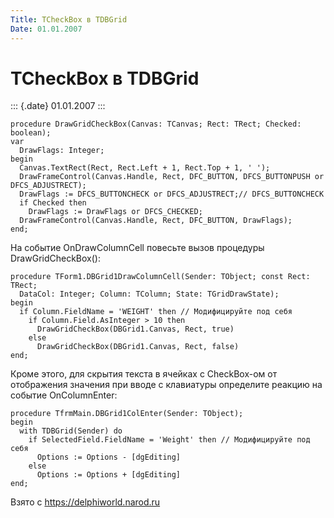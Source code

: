 ```yaml
---
Title: TCheckBox в TDBGrid
Date: 01.01.2007
---
```



TCheckBox в TDBGrid
===================

::: {.date}
01.01.2007
:::

    procedure DrawGridCheckBox(Canvas: TCanvas; Rect: TRect; Checked: boolean);
    var
      DrawFlags: Integer;
    begin
      Canvas.TextRect(Rect, Rect.Left + 1, Rect.Top + 1, ' ');
      DrawFrameControl(Canvas.Handle, Rect, DFC_BUTTON, DFCS_BUTTONPUSH or DFCS_ADJUSTRECT);
      DrawFlags := DFCS_BUTTONCHECK or DFCS_ADJUSTRECT;// DFCS_BUTTONCHECK
      if Checked then
        DrawFlags := DrawFlags or DFCS_CHECKED;
      DrawFrameControl(Canvas.Handle, Rect, DFC_BUTTON, DrawFlags);
    end; 

На событие OnDrawColumnCell повесьте вызов процедуры DrawGridCheckBox():

    procedure TForm1.DBGrid1DrawColumnCell(Sender: TObject; const Rect: TRect;
      DataCol: Integer; Column: TColumn; State: TGridDrawState);
    begin
      if Column.FieldName = 'WEIGHT' then // Модифицируйте под себя
        if Column.Field.AsInteger > 10 then
          DrawGridCheckBox(DBGrid1.Canvas, Rect, true)
        else
          DrawGridCheckBox(DBGrid1.Canvas, Rect, false)
    end;

Кроме этого, для скрытия текста в ячейках с CheckBox-ом от отображения
значения при вводе с клавиатуры определите реакцию на событие
OnColumnEnter:

    procedure TfrmMain.DBGrid1ColEnter(Sender: TObject);
    begin
      with TDBGrid(Sender) do
        if SelectedField.FieldName = 'Weight' then // Модифицируйте под себя
          Options := Options - [dgEditing]
        else
          Options := Options + [dgEditing]
    end;

Взято с <https://delphiworld.narod.ru>
